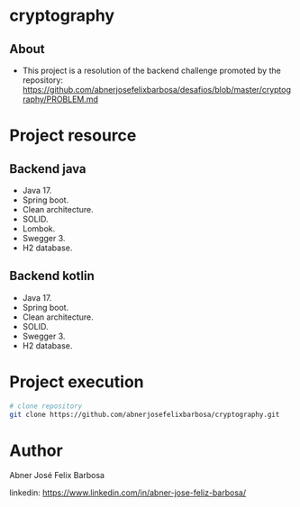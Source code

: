# cryptography

## About

- This project is a resolution of the backend challenge promoted by the repository: https://github.com/abnerjosefelixbarbosa/desafios/blob/master/cryptography/PROBLEM.md

# Project resource

## Backend java

- Java 17.
- Spring boot.
- Clean architecture.
- SOLID.
- Lombok.
- Swegger 3.
- H2 database.

## Backend kotlin

- Java 17.
- Spring boot.
- Clean architecture.
- SOLID.
- Swegger 3.
- H2 database.

# Project execution

```bash
# clone repository
git clone https://github.com/abnerjosefelixbarbosa/cryptography.git
```

# Author

Abner José Felix Barbosa

linkedin: https://www.linkedin.com/in/abner-jose-feliz-barbosa/

